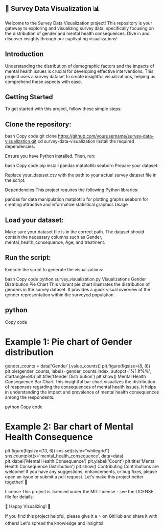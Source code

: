 ## 🎨 Survey Data Visualization 📊
Welcome to the Survey Data Visualization project! This repository is your gateway to exploring and visualizing survey data, specifically focusing on the distribution of gender and mental health consequences. Dive in and discover insights through our captivating visualizations!

## Introduction
Understanding the distribution of demographic factors and the impacts of mental health issues is crucial for developing effective interventions. This project uses a survey dataset to create insightful visualizations, helping us comprehend these aspects with ease.

## Getting Started
To get started with this project, follow these simple steps:

## Clone the repository:

bash
Copy code
git clone https://github.com/yourusername/survey-data-visualization.git
cd survey-data-visualization
Install the required dependencies:

Ensure you have Python installed. Then, run:

bash
Copy code
pip install pandas matplotlib seaborn
Prepare your dataset:

Replace your_dataset.csv with the path to your actual survey dataset file in the script.

Dependencies
This project requires the following Python libraries:

pandas for data manipulation
matplotlib for plotting graphs
seaborn for creating attractive and informative statistical graphics
Usage
## Load your dataset:

Make sure your dataset file is in the correct path. The dataset should contain the necessary columns such as Gender, mental_health_consequence, Age, and treatment.

## Run the script:

Execute the script to generate the visualizations:

bash
Copy code
python survey_visualization.py
Visualizations
Gender Distribution Pie Chart
This vibrant pie chart illustrates the distribution of genders in the survey dataset. It provides a quick visual overview of the gender representation within the surveyed population.

## python
Copy code
# Example 1: Pie chart of Gender distribution
gender_counts = data['Gender'].value_counts()
plt.figure(figsize=(8, 8))
plt.pie(gender_counts, labels=gender_counts.index, autopct='%1.1f%%', startangle=90)
plt.title('Gender Distribution')
plt.show()
Mental Health Consequence Bar Chart
This insightful bar chart visualizes the distribution of responses regarding the consequences of mental health issues. It helps in understanding the impact and prevalence of mental health consequences among the respondents.

python
Copy code
# Example 2: Bar chart of Mental Health Consequence
plt.figure(figsize=(10, 6))
sns.set(style="whitegrid")
sns.countplot(x='mental_health_consequence', data=data)
plt.xlabel('Mental Health Consequence')
plt.ylabel('Count')
plt.title('Mental Health Consequence Distribution')
plt.show()
Contributing
Contributions are welcome! If you have any suggestions, enhancements, or bug fixes, please open an issue or submit a pull request. Let's make this project better together! 🌟

License
This project is licensed under the MIT License - see the LICENSE file for details.

🎉 Happy Visualizing! 🎉

If you find this project helpful, please give it a ⭐ on GitHub and share it with others! Let's spread the knowledge and insights!

